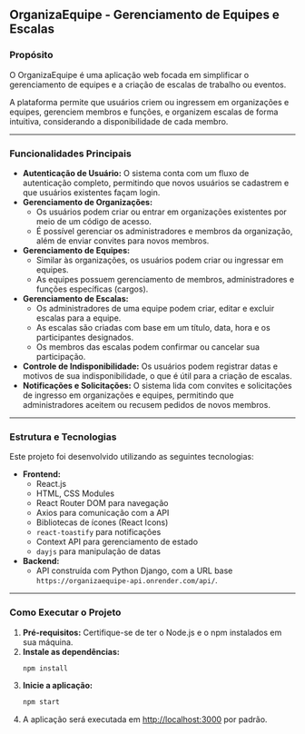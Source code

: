 ## **OrganizaEquipe - Gerenciamento de Equipes e Escalas**

### **Propósito** 

O OrganizaEquipe é uma aplicação web focada em simplificar o gerenciamento de equipes e a criação de escalas de trabalho ou eventos.

A plataforma permite que usuários criem ou ingressem em organizações e equipes, gerenciem membros e funções, e organizem escalas de forma intuitiva, considerando a disponibilidade de cada membro.

---

### **Funcionalidades Principais**

* **Autenticação de Usuário:** O sistema conta com um fluxo de autenticação completo, permitindo que novos usuários se cadastrem e que usuários existentes façam login.
* **Gerenciamento de Organizações:**
    * Os usuários podem criar ou entrar em organizações existentes por meio de um código de acesso.
    * É possível gerenciar os administradores e membros da organização, além de enviar convites para novos membros.
* **Gerenciamento de Equipes:**
    * Similar às organizações, os usuários podem criar ou ingressar em equipes.
    * As equipes possuem gerenciamento de membros, administradores e funções específicas (cargos).
* **Gerenciamento de Escalas:**
    * Os administradores de uma equipe podem criar, editar e excluir escalas para a equipe.
    * As escalas são criadas com base em um título, data, hora e os participantes designados.
    * Os membros das escalas podem confirmar ou cancelar sua participação.
* **Controle de Indisponibilidade:** Os usuários podem registrar datas e motivos de sua indisponibilidade, o que é útil para a criação de escalas.
* **Notificações e Solicitações:** O sistema lida com convites e solicitações de ingresso em organizações e equipes, permitindo que administradores aceitem ou recusem pedidos de novos membros.

---

### **Estrutura e Tecnologias**

Este projeto foi desenvolvido utilizando as seguintes tecnologias:

* **Frontend:**
    * React.js
    * HTML, CSS Modules
    * React Router DOM para navegação
    * Axios para comunicação com a API
    * Bibliotecas de ícones (React Icons)
    * `react-toastify` para notificações
    * Context API para gerenciamento de estado
    * `dayjs` para manipulação de datas
* **Backend:**
    * API construída com Python Django, com a URL base `https://organizaequipe-api.onrender.com/api/`.

---

### **Como Executar o Projeto**

1.  **Pré-requisitos:** Certifique-se de ter o Node.js e o npm instalados em sua máquina.
2.  **Instale as dependências:**
    ```bash
    npm install
    ```
3.  **Inicie a aplicação:**
    ```bash
    npm start
    ```
4.  A aplicação será executada em [http://localhost:3000](http://localhost:3000) por padrão.
